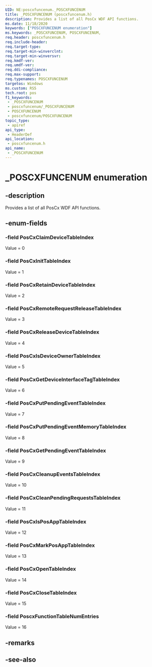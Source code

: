```yaml
---
UID: NE:poscxfuncenum._POSCXFUNCENUM
title: _POSCXFUNCENUM (poscxfuncenum.h)
description: Provides a list of all PosCx WDF API functions.
ms.date: 11/18/2020
keywords: ["POSCXFUNCENUM enumeration"]
ms.keywords: _POSCXFUNCENUM, POSCXFUNCENUM,
req.header: poscxfuncenum.h
req.include-header: 
req.target-type: 
req.target-min-winverclnt: 
req.target-min-winversvr: 
req.kmdf-ver: 
req.umdf-ver: 
req.ddi-compliance: 
req.max-support: 
req.typenames: POSCXFUNCENUM
targetos: Windows
ms.custom: RS5
tech.root: pos
f1_keywords:
 - _POSCXFUNCENUM
 - poscxfuncenum/_POSCXFUNCENUM
 - POSCXFUNCENUM
 - poscxfuncenum/POSCXFUNCENUM
topic_type:
 - apiref
api_type:
 - HeaderDef
api_location:
 - poscxfuncenum.h
api_name:
 - _POSCXFUNCENUM
---
```


# _POSCXFUNCENUM enumeration

## -description

Provides a list of all PosCx WDF API functions.

## -enum-fields

### -field PosCxClaimDeviceTableIndex

Value = 0

### -field PosCxInitTableIndex

Value = 1

### -field PosCxRetainDeviceTableIndex

Value = 2

### -field PosCxRemoteRequestReleaseTableIndex

Value = 3

### -field PosCxReleaseDeviceTableIndex

Value = 4

### -field PosCxIsDeviceOwnerTableIndex

Value = 5

### -field PosCxGetDeviceInterfaceTagTableIndex

Value = 6

### -field PosCxPutPendingEventTableIndex

Value = 7

### -field PosCxPutPendingEventMemoryTableIndex

Value = 8

### -field PosCxGetPendingEventTableIndex

Value = 9

### -field PosCxCleanupEventsTableIndex

Value = 10

### -field PosCxCleanPendingRequestsTableIndex

Value = 11

### -field PosCxIsPosAppTableIndex

Value = 12

### -field PosCxMarkPosAppTableIndex

Value = 13

### -field PosCxOpenTableIndex

Value = 14

### -field PosCxCloseTableIndex

Value = 15

### -field PoscxFunctionTableNumEntries

Value = 16

## -remarks

## -see-also
